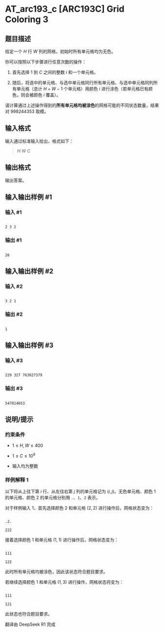 # AT_arc193_c [ARC193C] Grid Coloring 3

## 题目描述

[problemUrl]: https://atcoder.jp/contests/arc193/tasks/arc193_c

给定一个 $H$ 行 $W$ 列的网格，初始时所有单元格均为无色。

你可以按照以下步骤进行任意次数的操作：

1. 首先选择 $1$ 到 $C$ 之间的整数 $i$ 和一个单元格。
2. 随后，将选中的单元格、与选中单元格同行所有单元格、与选中单元格同列所有单元格（总计 $H + W - 1$ 个单元格）用颜色 $i$ 进行涂色（若单元格已有颜色，则会被颜色 $i$ 覆盖）。

请计算通过上述操作得到的**所有单元格均被涂色**的网格可能的不同状态数量，结果对 $998244353$ 取模。

## 输入格式

输入通过标准输入给出，格式如下：

> $H$ $W$ $C$

## 输出格式

输出答案。

## 输入输出样例 #1

### 输入 #1

```
2 3 2
```

### 输出 #1

```
26
```

## 输入输出样例 #2

### 输入 #2

```
3 2 1
```

### 输出 #2

```
1
```

## 输入输出样例 #3

### 输入 #3

```
229 327 763027379
```

### 输出 #3

```
547014653
```

## 说明/提示

### 约束条件

- $1 \leq H, W \leq 400$
- $1 \leq C \leq 10^9$
- 输入均为整数

### 样例解释 1

以下将从上往下第 $i$ 行、从左往右第 $j$ 列的单元格记为 $(i, j)$。无色单元格、颜色 $1$ 的单元格、颜色 $2$ 的单元格分别用 `.`、`1`、`2` 表示。 

对于样例输入 1，首先选择颜色 $2$ 和单元格 $(2, 2)$ 进行操作后，网格状态变为：

```
.2.
222
```

接着选择颜色 $1$ 和单元格 $(1, 1)$ 进行操作后，网格状态变为：

```
111
122
```

此时所有单元格均被涂色，因此该状态符合题目要求。 

若继续选择颜色 $1$ 和单元格 $(1, 3)$ 进行操作，网格状态将变为：

```
111
121
```

此状态也符合题目要求。

翻译由 DeepSeek R1 完成